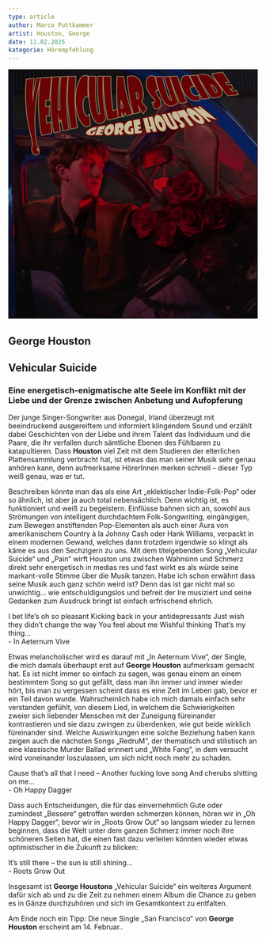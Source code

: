 ```yaml
---
type: article
author: Marco Puttkammer
artist: Houston, George
date: 11.02.2025
kategorie: Hörempfehlung
---
```


<div class="artikel">
<img src="../img/GeorgeHouston_VehicularSuicide.png" alt="Coverartwork des Albums Vehicular Suicide von George Houston">
        <h2 class="artist">George Houston</h2> 
        <h2 class="title">Vehicular Suicide</h2>
        <h3 class="headline">Eine energetisch-enigmatische alte Seele im Konflikt mit der Liebe und der Grenze zwischen Anbetung und Aufopferung</h3>


<p class="intro-text">Der junge Singer-Songwriter aus Donegal, Irland überzeugt mit beeindruckend ausgereiftem und informiert klingendem Sound und erzählt dabei Geschichten von der Liebe und ihrem Talent das Individuum und die Paare, die ihr verfallen durch sämtliche Ebenen des Fühlbaren zu katapultieren. Dass <strong>Houston</strong> viel Zeit mit dem Studieren der elterlichen Plattensammlung verbracht hat, ist etwas das man seiner Musik sehr genau anhören kann, denn aufmerksame HörerInnen merken schnell – dieser Typ weiß genau, was er tut.</p>

<p>Beschreiben könnte man das als eine Art „eklektischer Indie-Folk-Pop“ oder so ähnlich, ist aber ja auch total nebensächlich. Denn wichtig ist, es funktioniert und weiß zu begeistern. Einflüsse bahnen sich an, sowohl aus Strömungen von intelligent durchdachtem Folk-Songwriting, eingängigen, zum Bewegen anstiftenden Pop-Elementen als auch einer Aura von amerikanischem Country à la Johnny Cash oder Hank Williams, verpackt in einem modernen Gewand, welches dann trotzdem irgendwie so klingt als käme es aus den Sechzigern zu uns. Mit dem titelgebenden Song „Vehicular Suicide“ und „Pain“ wirft Houston uns zwischen Wahnsinn und Schmerz direkt sehr energetisch in medias res und fast wirkt es als würde seine markant-volle Stimme über die Musik tanzen. Habe ich schon erwähnt dass seine Musik auch ganz schön weird ist? Denn das ist gar nicht mal so unwichtig... wie entschuldigungslos und befreit der Ire musiziert und seine Gedanken zum Ausdruck bringt ist einfach erfrischend ehrlich.</p> 

<div class="lyrics">
  <div class="strophe">
        <span class="verse">I bet life’s oh so pleasant</span>
        <span class="verse">Kicking back in your antidepressants</span>
        <span class="verse">Just wish they didn’t change the way</span>
        <span class="verse">You feel about me</span>
       <span class="verse">Wishful thinking</span>
        <span class="verse">That’s my thing...</span>
    </div>
    - In Aeternum Vive
</div>

<p>Etwas melancholischer wird es darauf mit „In Aeternum Vive“, der Single, die mich damals überhaupt erst auf <strong>George Houston</strong> aufmerksam gemacht hat. Es ist nicht immer so einfach zu sagen, was genau einem an einem bestimmtem Song so gut gefällt, dass man ihn immer und immer wieder hört, bis man zu vergessen scheint dass es eine Zeit im Leben gab, bevor er ein Teil davon wurde. Wahrscheinlich habe ich mich damals einfach sehr verstanden gefühlt, von diesem Lied, in welchem die Schwierigkeiten zweier sich liebender Menschen mit der Zuneigung füreinander kontrastieren und sie dazu zwingen zu überdenken, wie gut beide wirklich füreinander sind. Welche Auswirkungen eine solche Beziehung haben kann zeigen auch die nächsten Songs „RedruM“, der thematisch und stilistisch an eine klassische Murder Ballad erinnert und „White Fang“, in dem versucht wird voneinander loszulassen, um sich nicht noch mehr zu schaden.</p>

<div class="lyrics">
  <div class="strophe">
        <span class="verse">Cause that’s all that I need –</span>
        <span class="verse">Another fucking love song</span>
        <span class="verse">And cherubs shitting on me...</span>
    </div>
    - Oh Happy Dagger
</div>

<p>Dass auch Entscheidungen, die für das einvernehmlich Gute oder zumindest „Bessere“ getroffen werden schmerzen können, hören wir in „Oh Happy Dagger“, bevor wir in „Roots Grow Out“ so langsam wieder zu lernen beginnen, dass die Welt unter dem ganzen Schmerz immer noch ihre schöneren Seiten hat, die einen fast dazu verleiten könnten wieder etwas optimistischer in die Zukunft zu blicken: </p>

<div class="lyrics">
  <div class="strophe">
        <span class="verse">It’s still there – the sun is still shining...</span>
    </div>
   - Roots Grow Out
</div>


<p>Insgesamt ist <strong>George Houstons</strong> „Vehicular Suicide“ ein weiteres Argument dafür sich ab und zu die Zeit zu nehmen einem Album die Chance zu geben es in Gänze durchzuhören und sich im Gesamtkontext zu entfalten.</p>

<p>Am Ende noch ein Tipp: Die neue Single „San Francisco“ von <strong>George Houston</strong> erscheint am 14. Februar..</p>
</div>